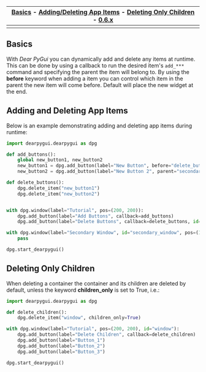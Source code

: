 | [Basics](#basics) - [Adding/Deleting App Items](#adding-and-deleting-app-items) - [Deleting Only Children](#deleting-only-children) - [0.6.x](https://github.com/hoffstadt/DearPyGui_06/wiki/Runtime-Adding-and-Deleting-Widgets) |
| ---- |
||

## Basics
With _Dear PyGui_ you can dynamically add and delete any items at runtime. This can be done by using a callback to run the desired item's `add_***` command and specifying the parent the item will belong to.
By using the **before** keyword when adding a item you can control which item in the parent the new item will come before. Default will place the new widget at the end.

## Adding and Deleting App Items
Below is an example demonstrating adding and deleting app items during runtime:

```python
import dearpygui.dearpygui as dpg

def add_buttons():
    global new_button1, new_button2
    new_button1 = dpg.add_button(label="New Button", before="delete_button", id="new_button1")
    new_button2 = dpg.add_button(label="New Button 2", parent="secondary_window", id="new_button2")

def delete_buttons():
    dpg.delete_item("new_button1")
    dpg.delete_item("new_button2")


with dpg.window(label="Tutorial", pos=(200, 200)):
    dpg.add_button(label="Add Buttons", callback=add_buttons)
    dpg.add_button(label="Delete Buttons", callback=delete_buttons, id="delete_button")

with dpg.window(label="Secondary Window", id="secondary_window", pos=(100, 100)):
    pass

dpg.start_dearpygui()
```

## Deleting Only Children

When deleting a container the container and its children are deleted by default, unless the keyword **children_only** is set to True, i.e.:

```python
import dearpygui.dearpygui as dpg

def delete_children():
    dpg.delete_item("window", children_only=True)

with dpg.window(label="Tutorial", pos=(200, 200), id="window"):
    dpg.add_button(label="Delete Children", callback=delete_children)
    dpg.add_button(label="Button_1")
    dpg.add_button(label="Button_2")
    dpg.add_button(label="Button_3")

dpg.start_dearpygui()
```